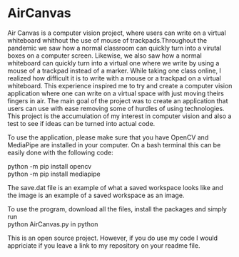 # AirCanvas

Air Canvas is a computer vision project, where users can write on a virtual whiteboard whithout the use of mouse of trackpads.Throughout the pandemic we saw how a normal
classroom can quickly turn into a virutal boxes on a computer screen. Likewise, we also saw how a normal whiteboard can quickly turn into a virtual one where we write by 
using a mouse of a trackpad instead of a marker. While taking one class online, I realized how difficult it is to write with a mouse or a trackpad on a virtual whiteboard.
This experience inspired me to try and create a computer vision application where one can write on a virtual space with just moving theirs fingers in air. The main goal
of the project was to create an application that users can use with ease removing some of hurdles of using technologies. This project is the accumulation of my interest 
in computer vision and also a test to see if ideas can be turned into actual code.

To use the application, please make sure that you have OpenCV and MediaPipe are installed in your computer. On a bash terminal this can be easily done with the following code:

python -m pip install opencv </br>
python -m pip install mediapipe</br>

The save.dat file is an example of what a saved workspace looks like and the image is an example of a saved workspace as an image.

To use the program, download all the files, install the packages and simply run </br>
python AirCanvas.py in python


This is an open source project. However, if you do use my code I would appriciate if you leave a link to my repository on your readme file.
